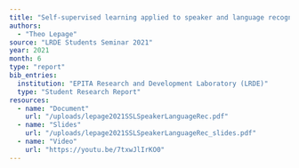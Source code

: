 ```yaml
---
title: "Self-supervised learning applied to speaker and language recognition"
authors:
  - "Theo Lepage"
source: "LRDE Students Seminar 2021"
year: 2021
month: 6
type: "report"
bib_entries:
  institution: "EPITA Research and Development Laboratory (LRDE)"
  type: "Student Research Report"
resources:
  - name: "Document"
    url: "/uploads/lepage2021SSLSpeakerLanguageRec.pdf"
  - name: "Slides"
    url: "/uploads/lepage2021SSLSpeakerLanguageRec_slides.pdf"
  - name: "Video"
    url: "https://youtu.be/7txwJlIrKO0"
---
```

